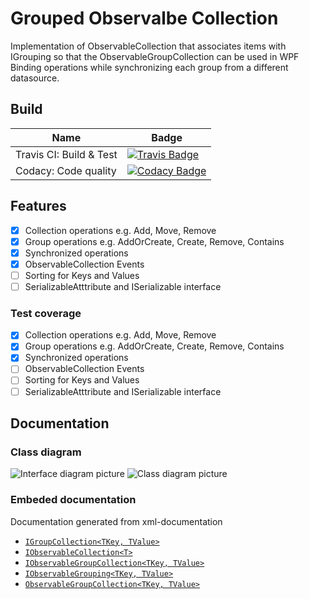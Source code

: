 # Grouped Observalbe Collection

Implementation of ObservableCollection that associates items with IGrouping so that the ObservableGroupCollection can be used in WPF Binding operations while synchronizing each group from a different datasource.

## Build
| Name | Badge |
| ---- | ---- |
| Travis CI: Build & Test | [![Travis Badge](https://img.shields.io/travis/com/ProphetLamb-Organistion/GroupedObservableCollection)](https://travis-ci.com/github/ProphetLamb-Organistion/GroupedObservableCollection) |
| Codacy: Code quality | [![Codacy Badge](https://app.codacy.com/project/badge/Grade/0bd8fedf894f4625b71e77221dff0976)](https://www.codacy.com/gh/ProphetLamb-Organistion/GroupedObservableCollection/dashboard?utm_source=github.com&amp;utm_medium=referral&amp;utm_content=ProphetLamb-Organistion/GroupedObservableCollection&amp;utm_campaign=Badge_Grade) |

## Features

  - [x] Collection operations e.g. Add, Move, Remove
  - [x] Group operations e.g. AddOrCreate, Create, Remove, Contains
  - [x] Synchronized operations
  - [x] ObservableCollection Events
  - [ ] Sorting for Keys and Values
  - [ ] SerializableAtttribute and ISerializable interface

### Test coverage

  - [x] Collection operations e.g. Add, Move, Remove
  - [x] Group operations e.g. AddOrCreate, Create, Remove, Contains
  - [x] Synchronized operations
  - [ ] ObservableCollection Events
  - [ ] Sorting for Keys and Values
  - [ ] SerializableAtttribute and ISerializable interface

## Documentation

### Class diagram

![Interface diagram picture](https://i.imgur.com/X5YJBkn.png)
![Class diagram picture](https://i.imgur.com/gLhySIS.png)

### Embeded documentation

Documentation generated from xml-documentation

  - [`IGroupCollection<TKey, TValue>`](doc/IGroupCollection{TKey-TValue}.md)
  - [`IObservableCollection<T>`](doc/IObservableCollection{T}.md)
  - [`IObservableGroupCollection<TKey, TValue>`](doc/IObservableGroupCollection{TKey-TValue}.md)
  - [`IObservableGrouping<TKey, TValue>`](doc/IObservableGrouping{TKey-TValue}.md)
  - [`ObservableGroupCollection<TKey, TValue>`](doc/ObservableGroupCollection{TKey-TValue}.md)

